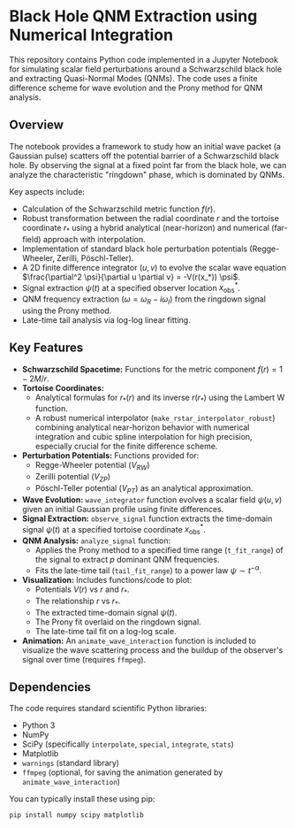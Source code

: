 # Black Hole QNM Extraction using Numerical Integration

This repository contains Python code implemented in a Jupyter Notebook for simulating scalar field perturbations around a Schwarzschild black hole and extracting Quasi-Normal Modes (QNMs). The code uses a finite difference scheme for wave evolution and the Prony method for QNM analysis.

## Overview

The notebook provides a framework to study how an initial wave packet (a Gaussian pulse) scatters off the potential barrier of a Schwarzschild black hole. By observing the signal at a fixed point far from the black hole, we can analyze the characteristic "ringdown" phase, which is dominated by QNMs.

Key aspects include:
* Calculation of the Schwarzschild metric function $f(r)$.
* Robust transformation between the radial coordinate $r$ and the tortoise coordinate $r_*$ using a hybrid analytical (near-horizon) and numerical (far-field) approach with interpolation.
* Implementation of standard black hole perturbation potentials (Regge-Wheeler, Zerilli, Pöschl-Teller).
* A 2D finite difference integrator $(u, v)$ to evolve the scalar wave equation $\frac{\partial^2 \psi}{\partial u \partial v} = -V(r(x_*)) \psi$.
* Signal extraction $\psi(t)$ at a specified observer location $x^*_{\mathrm{obs}}$.
* QNM frequency extraction ($\omega = \omega_R - i \omega_I$) from the ringdown signal using the Prony method.
* Late-time tail analysis via log-log linear fitting.

## Key Features

* **Schwarzschild Spacetime:** Functions for the metric component $f(r) = 1 - 2M/r$.
* **Tortoise Coordinates:**
    * Analytical formulas for $r_*(r)$ and its inverse $r(r_*)$ using the Lambert W function.
    * A robust numerical interpolator (`make_rstar_interpolator_robust`) combining analytical near-horizon behavior with numerical integration and cubic spline interpolation for high precision, especially crucial for the finite difference scheme.
* **Perturbation Potentials:** Functions provided for:
    * Regge-Wheeler potential ($V_{RW}$)
    * Zerilli potential ($V_{ZP}$)
    * Pöschl-Teller potential ($V_{PT}$) as an analytical approximation.
* **Wave Evolution:** `wave_integrator` function evolves a scalar field $\psi(u,v)$ given an initial Gaussian profile using finite differences.
* **Signal Extraction:** `observe_signal` function extracts the time-domain signal $\psi(t)$ at a specified tortoise coordinate $x^*_{\mathrm{obs}}$.
* **QNM Analysis:** `analyze_signal` function:
    * Applies the Prony method to a specified time range (`t_fit_range`) of the signal to extract $p$ dominant QNM frequencies.
    * Fits the late-time tail (`tail_fit_range`) to a power law $\psi \sim t^{-\alpha}$.
* **Visualization:** Includes functions/code to plot:
    * Potentials $V(r)$ vs $r$ and $r_*$.
    * The relationship $r$ vs $r_*$.
    * The extracted time-domain signal $\psi(t)$.
    * The Prony fit overlaid on the ringdown signal.
    * The late-time tail fit on a log-log scale.
* **Animation:** An `animate_wave_interaction` function is included to visualize the wave scattering process and the buildup of the observer's signal over time (requires `ffmpeg`).

## Dependencies

The code requires standard scientific Python libraries:
* Python 3
* NumPy
* SciPy (specifically `interpolate`, `special`, `integrate`, `stats`)
* Matplotlib
* `warnings` (standard library)
* `ffmpeg` (optional, for saving the animation generated by `animate_wave_interaction`)

You can typically install these using pip:
```bash
pip install numpy scipy matplotlib
